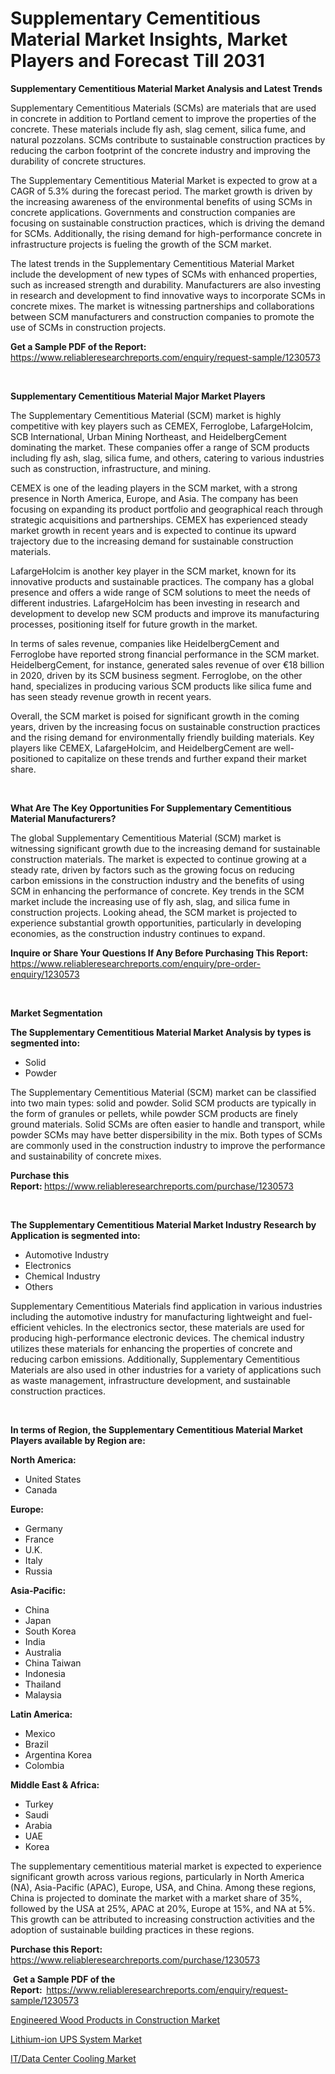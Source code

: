 <p><h1>Supplementary Cementitious Material Market Insights, Market Players and Forecast Till 2031</h1></p><p><strong>Supplementary Cementitious Material Market Analysis and Latest Trends</strong></p>
<p><p>Supplementary Cementitious Materials (SCMs) are materials that are used in concrete in addition to Portland cement to improve the properties of the concrete. These materials include fly ash, slag cement, silica fume, and natural pozzolans. SCMs contribute to sustainable construction practices by reducing the carbon footprint of the concrete industry and improving the durability of concrete structures.</p><p>The Supplementary Cementitious Material Market is expected to grow at a CAGR of 5.3% during the forecast period. The market growth is driven by the increasing awareness of the environmental benefits of using SCMs in concrete applications. Governments and construction companies are focusing on sustainable construction practices, which is driving the demand for SCMs. Additionally, the rising demand for high-performance concrete in infrastructure projects is fueling the growth of the SCM market.</p><p>The latest trends in the Supplementary Cementitious Material Market include the development of new types of SCMs with enhanced properties, such as increased strength and durability. Manufacturers are also investing in research and development to find innovative ways to incorporate SCMs in concrete mixes. The market is witnessing partnerships and collaborations between SCM manufacturers and construction companies to promote the use of SCMs in construction projects.</p></p>
<p><strong>Get a Sample PDF of the Report:&nbsp;</strong> <a href="https://www.reliableresearchreports.com/enquiry/request-sample/1230573">https://www.reliableresearchreports.com/enquiry/request-sample/1230573</a></p>
<p>&nbsp;</p>
<p><strong>Supplementary Cementitious Material Major Market Players</strong></p>
<p><p>The Supplementary Cementitious Material (SCM) market is highly competitive with key players such as CEMEX, Ferroglobe, LafargeHolcim, SCB International, Urban Mining Northeast, and HeidelbergCement dominating the market. These companies offer a range of SCM products including fly ash, slag, silica fume, and others, catering to various industries such as construction, infrastructure, and mining.</p><p>CEMEX is one of the leading players in the SCM market, with a strong presence in North America, Europe, and Asia. The company has been focusing on expanding its product portfolio and geographical reach through strategic acquisitions and partnerships. CEMEX has experienced steady market growth in recent years and is expected to continue its upward trajectory due to the increasing demand for sustainable construction materials.</p><p>LafargeHolcim is another key player in the SCM market, known for its innovative products and sustainable practices. The company has a global presence and offers a wide range of SCM solutions to meet the needs of different industries. LafargeHolcim has been investing in research and development to develop new SCM products and improve its manufacturing processes, positioning itself for future growth in the market.</p><p>In terms of sales revenue, companies like HeidelbergCement and Ferroglobe have reported strong financial performance in the SCM market. HeidelbergCement, for instance, generated sales revenue of over €18 billion in 2020, driven by its SCM business segment. Ferroglobe, on the other hand, specializes in producing various SCM products like silica fume and has seen steady revenue growth in recent years.</p><p>Overall, the SCM market is poised for significant growth in the coming years, driven by the increasing focus on sustainable construction practices and the rising demand for environmentally friendly building materials. Key players like CEMEX, LafargeHolcim, and HeidelbergCement are well-positioned to capitalize on these trends and further expand their market share.</p></p>
<p>&nbsp;</p>
<p><strong>What Are The Key Opportunities For Supplementary Cementitious Material Manufacturers?</strong></p>
<p><p>The global Supplementary Cementitious Material (SCM) market is witnessing significant growth due to the increasing demand for sustainable construction materials. The market is expected to continue growing at a steady rate, driven by factors such as the growing focus on reducing carbon emissions in the construction industry and the benefits of using SCM in enhancing the performance of concrete. Key trends in the SCM market include the increasing use of fly ash, slag, and silica fume in construction projects. Looking ahead, the SCM market is projected to experience substantial growth opportunities, particularly in developing economies, as the construction industry continues to expand.</p></p>
<p><strong>Inquire or Share Your Questions If Any Before Purchasing This Report:</strong> <a href="https://www.reliableresearchreports.com/enquiry/pre-order-enquiry/1230573">https://www.reliableresearchreports.com/enquiry/pre-order-enquiry/1230573</a></p>
<p>&nbsp;</p>
<p><strong>Market Segmentation</strong></p>
<p><strong>The Supplementary Cementitious Material Market Analysis by types is segmented into:</strong></p>
<p><ul><li>Solid</li><li>Powder</li></ul></p>
<p><p>The Supplementary Cementitious Material (SCM) market can be classified into two main types: solid and powder. Solid SCM products are typically in the form of granules or pellets, while powder SCM products are finely ground materials. Solid SCMs are often easier to handle and transport, while powder SCMs may have better dispersibility in the mix. Both types of SCMs are commonly used in the construction industry to improve the performance and sustainability of concrete mixes.</p></p>
<p><strong>Purchase this Report:&nbsp;</strong><a href="https://www.reliableresearchreports.com/purchase/1230573">https://www.reliableresearchreports.com/purchase/1230573</a></p>
<p>&nbsp;</p>
<p><strong>The Supplementary Cementitious Material Market Industry Research by Application is segmented into:</strong></p>
<p><ul><li>Automotive Industry</li><li>Electronics</li><li>Chemical Industry</li><li>Others</li></ul></p>
<p><p>Supplementary Cementitious Materials find application in various industries including the automotive industry for manufacturing lightweight and fuel-efficient vehicles. In the electronics sector, these materials are used for producing high-performance electronic devices. The chemical industry utilizes these materials for enhancing the properties of concrete and reducing carbon emissions. Additionally, Supplementary Cementitious Materials are also used in other industries for a variety of applications such as waste management, infrastructure development, and sustainable construction practices.</p></p>
<p>&nbsp;</p>
<p><strong>In terms of Region, the Supplementary Cementitious Material Market Players available by Region are:</strong></p>
<p>
    <p> <strong> North America: </strong>
        <ul>
            <li>United States</li>
            <li>Canada</li>
        </ul>
        </p> 
    <p> <strong> Europe: </strong>
        <ul>
            <li>Germany</li>
            <li>France</li>
            <li>U.K.</li>
            <li>Italy</li>
            <li>Russia</li>
        </ul>
        </p> 
    <p> <strong> Asia-Pacific: </strong>
        <ul>
            <li>China</li>
            <li>Japan</li>
            <li>South Korea</li>
            <li>India</li>
            <li>Australia</li>
            <li>China Taiwan</li>
            <li>Indonesia</li>
            <li>Thailand</li>
            <li>Malaysia</li>
        </ul>
        </p> 
    <p> <strong> Latin America: </strong>
        <ul>
            <li>Mexico</li>
            <li>Brazil</li>
            <li>Argentina Korea</li>
            <li>Colombia</li>
        </ul>
        </p> 
    <p> <strong> Middle East & Africa: </strong>
        <ul>
            <li>Turkey</li>
            <li>Saudi</li>
            <li>Arabia</li>
            <li>UAE</li>
            <li>Korea</li>
        </ul>
    </p>
    </p>
<p><p>The supplementary cementitious material market is expected to experience significant growth across various regions, particularly in North America (NA), Asia-Pacific (APAC), Europe, USA, and China. Among these regions, China is projected to dominate the market with a market share of 35%, followed by the USA at 25%, APAC at 20%, Europe at 15%, and NA at 5%. This growth can be attributed to increasing construction activities and the adoption of sustainable building practices in these regions.</p></p>
<p><strong>Purchase this Report: </strong><a href="https://www.reliableresearchreports.com/purchase/1230573">https://www.reliableresearchreports.com/purchase/1230573</a></p>
<p>&nbsp;<strong>Get a Sample PDF of the Report:&nbsp;&nbsp;</strong><a href="https://www.reliableresearchreports.com/enquiry/request-sample/1230573">https://www.reliableresearchreports.com/enquiry/request-sample/1230573</a></p>
<p><strong></strong></p>
<p><p><a href="https://view.publitas.com/reportprime-1/engineered-wood-products-in-construction-market-size-growth-outlook-from-2023-to-2030-projecting-at-markets-trends-analysis-by-application-regional-outlook-and-revenue/">Engineered Wood Products in Construction Market</a></p><p><a href="https://view.publitas.com/reportprime-1/lithium-ion-ups-system-market-analysis-examines-its-scope-on-growth-opportunities-and-forecasted-trends-spanning-from-2023-to-2030/">Lithium-ion UPS System Market</a></p><p><a href="https://view.publitas.com/reportprime-1/it-data-center-cooling-market-provides-detailed-segmentation-of-this-market-based-on-type-application-and-region-and-forecast-for-the-period-from-2023-2030/">IT/Data Center Cooling Market</a></p></p>